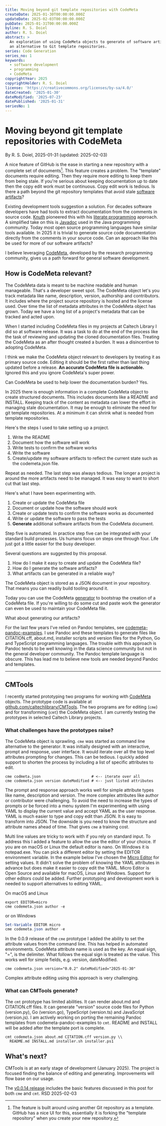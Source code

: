 ```yaml
---
title: Moving beyond git template repositories with CodeMeta
createDate: 2025-01-30T00:00:00.000Z
updateDate: 2025-02-03T00:00:00.000Z
pubDate: 2025-01-31T00:00:00.000Z
byline: R. S. Doiel
author: R. S. Doiel
abstract: >
  An exploration of using CodeMeta objects to generate of software artifacts as
  an alternative to Git template repositories.
series: Code Generation
series_no: 1
keywords:
  - software development
  - programming
  - CodeMeta
copyrightYear: 2025
copyrightHolder: R. S. Doiel
license: 'https://creativecommons.org/licenses/by-sa/4.0/'
dateCreated: '2025-01-30'
dateModified: '2025-07-23'
datePublished: '2025-01-31'
seriesNo: 1
---
```


# Moving beyond git template repositories with CodeMeta

By R. S. Doiel, 2025-01-31 (updated: 2025-02-03)

A nice feature of GitHub is the ease in starting a new repository with a complete set of documents[^1]. This feature creates a problem. The "template" documents require editing. Then they require more editing to keep them from being stale. If you're serious about keeping documentation up to date then the copy edit work must be continuous. Copy edit work is tedious. Is there a path beyond the git repository templates that avoid stale [software artifacts](https://en.wikipedia.org/wiki/Artifact_(software_development))?

[^1]: The feature is built around using another Git repository as a template. GitHub has a nice UI for this, essentially it is forking the "template repository" when you create your new repository.

Existing development tools suggestion a solution. For decades software developers have had tools to extract documentation from the comments in source code.  [Knuth](https://en.wikipedia.org/wiki/Donald_Knuth) pioneered this with his [literate programming](https://en.wikipedia.org/wiki/Literate_programming) approach. A simplified take on this is [Javadoc](https://en.wikipedia.org/wiki/Javadoc) used in the Java programming community. Today most open source programming languages have similar tools available. In 2025 it is trivial to generate source code documentation directly from the comments in your source code. Can an approach like this be used for more of our software artifacts?

I believe leveraging [CodeMeta](https://codemeta.github.io "See the section titled, Motivation"), developed by the research programming community, gives us a path forward for general software development.

## How is CodeMeta relevant? 

The CodeMeta data is meant to be machine readable and human manageable. That's a developer sweet spot. The CodeMeta object let's you track metadata like name, description, version, authorship and contributors. It includes where the project source repository is hosted and the license used. Over time the list of metadata attributes in the CodeMeta object has grown. Today we have a long list of a project's metadata that can be tracked and acted upon.

When I started including CodeMeta files in my projects at Caltech Library I did so at software release. It was a task to do at the end of the process like the task of reviewing and updating the cloned documentation files. Treating the CodeMeta as an after thought created a burden. It was a disincentive to adopting CodeMeta. 

I think we make the CodeMeta object relevant to developers by treating it as primary source code. Editing it should be the first rather than last thing updated before a release. **An accurate CodeMeta file is actionable.** Ignored this and you ignore CodeMeta's super power.

Can CodeMeta be used to help lower the documentation burden? Yes.

In 2025 there is enough information in a complete CodeMeta object to create structured documents. This includes documents like a README and INSTALL. Keeping track of the content as metadata can lower the effort in managing stale documentation. It may be enough to eliminate the need for git template repositories. At a minimum it can shrink what is needed from template repositories.

Here's the steps I used to take setting up a project.

1. Write the README
2. Document how the software will work
3. Write tests to confirm the software works
4. Write the software
5. Create/update my software artifacts to reflect the current state such as the codemeta.json file.

Repeat as needed. The last step was always tedious. The longer a project is around the more artifacts need to be managed. It was easy to want to short cut that last step.

Here's what I have been experimenting with.

1. Create or update the CodeMeta file
2. Document or update how the software should work
3. Create or update tests to confirm the software works as documented
4. Write or update the software to pass the tests
5. **Generate** additional software artifacts from the CodeMeta document.

Step five is automated. In practice step five can be integrated with your standard build processes. Us humans focus on steps one through four. Life just got a little easier for the busy developer.

Several questions are suggested by this proposal.

1. How do I make it easy to create and update the CodeMeta file?
2. How do I generate the software artifacts?
3. What artifacts can be generated in a reliable way?

The CodeMeta object is stored as a JSON document in your repository. That means you can readily build tooling around it.

Today you can use the CodeMeta [generator](https://codemeta.github.io/codemeta-generator/) to bootstrap the creation of a CodeMeta file.  If you're willing to do some cut and paste work the generator can even be used to maintain your CodeMeta file.  

What about generating our artifacts?

For the last few years I've relied on Pandoc templates, see [codemeta-pandoc-examples](https://github.com/caltechlibrary/codemeta-pandoc-examples). I use Pandoc and these templates to generate files like CITATION.cff, about.md, installer scripts and version files for the Python, Go and TypeScript programming languages. The trouble with this approach is Pandoc tends to be well knowing in the data science community but not in the general developer community. The Pandoc template language is obscure. This has lead me to believe new tools are needed beyond Pandoc and templates.

***

## CMTools

I recently started prototyping two programs for working with [CodeMeta](https://codemeta.github.io) objects. The prototype code is available at [github.com/caltechlibrary/CMTools](https://github.com/caltechlibrary/CMTools). The two programs are for editing (`cme`) and for transforming (`cmt`) the CodeMeta object. I am currently testing the prototypes in selected Caltech Library projects.

### What challenges have the prototypes raise?

The CodeMeta object is sprawling. `cme` was started as command line alternative to the generator.  It was initially designed with an interactive, prompt and response, user interface. It would iterate over all the top level attributes prompting for changes. This can be tedious. I quickly added support to shorten the process by including a list of specific attributes to edit. 

~~~shell
cme codmeta.json                       # <-- iterate over all
cme codemeta.json version dateModified # <-- just listed attributes
~~~

The prompt and response approach works well for simple attribute types like name, description and version. The more complex attributes like author or contributor were challenging. To avoid the need to increase the types of prompts or be forced into a menu system I'm experimenting with using YAML to display the current value and accept YAML as the user response. YAML is much easier to type and copy edit than JSON. It is easy to transform into JSON. The downside is you need to know the structure and attribute names ahead of time. That gives `cme` a training cost.

Multi line values are tricky to work with if you rely on standard input. To address this I added a feature to allow the use the editor of your choice.  If you are on macOS or Linux the default editor is nano. On Windows it is notepad.exe.  You can pick a different editor by setting the EDITOR environment variable.  In the example below I've chosen the [Micro Editor](https://micro-editor.github.io) for setting values. It didn't solve the problem of knowing the YAML attributes in advance but does make it easier to copy edit the YAML. Micro Editor is Open Source and available for macOS, Linux and Windows. Support for other editors could be added. Further prototyping and development work is needed to support alternatives to editing YAML.

On macOS and Linux

~~~shell
export EDITOR=micro
cme codemeta.json author -e
~~~

or on Windows

~~~ps1
Set-Variable EDITOR micro
cme codemeta.json author -e
~~~

In the 0.0.9 release of the `cme` prototype I added the ability to set the attribute values from the command line. This has helped in automated environments. CodeMeta attribute name is used as the key. An equal sign, "=", is the delimiter. What follows the equal sign is treated as the value. This works well for simple fields, e.g. version, dateModified.

~~~shell
cme codemeta.json version="0.0.2" dateModified="2025-01-30"
~~~

Complex attribute editing using this approach is very challenging.

### What can CMTools generate?

The `cmt` prototype has limited abilities. It can render about.md and CITATION.cff files. It can generate "version" source code files for Python (version.py), Go (version.go), TypeScript (version.ts) and JavaScript (version.js). I am actively working on porting the remaining Pandoc templates from codemeta-pandoc-examples to `cmt`. README and INSTALL will be added after the template port is complete.

~~~shell
cmt codemeta.json about.md CITATION.cff version.py \\
  README.md INSTALL.md installer.sh installer.ps1
~~~

## What's next?

CMTools is at an early stage of development (January 2025). The project is focused finding the balance of editing and generating. Improvements will flow base on our usage.

The [v0.0.14 release](https://github.com/caltechlibrary/CMTools/releases/tag/v0.0.14) includes the basic features discussed in this post for both `cme` and `cmt`. RSD 2025-02-03